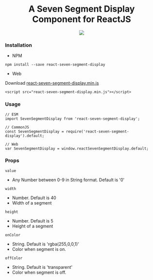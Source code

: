 <h1 align="center">A Seven Segment Display Component for ReactJS</h1>

<p align="center">
  <img src="image.png">
</p>

### Installation
- NPM
```
npm install --save react-seven-segment-display
```

- Web

Download [react-seven-segment-display.min.js](https://raw.githubusercontent.com/z0h4n/react-seven-segment-display/master/dist/react-seven-segment-display.min.js)
```
<script src="react-seven-segment-display.min.js"></script>
```

### Usage

```
// ESM
import SevenSegmentDisplay from 'react-seven-segment-display';

// CommonJS
const SevenSegmentDisplay = require('react-seven-segment-display').default;

// Web
var SevenSegmentDisplay = window.reactSevenSegmentDisplay.default;
```

### Props

`value`
- Any Number between 0-9 in String format. Default is '0'

`width`
- Number. Default is 40
- Width of a segment
  
`height`
- Number. Default is 5
- Height of a segment
  
`onColor`
- String. Default is 'rgba(255,0,0,1)'
- Color when segment is on.

`offColor`
- String. Default is 'transparent'
- Color when segment is off.
